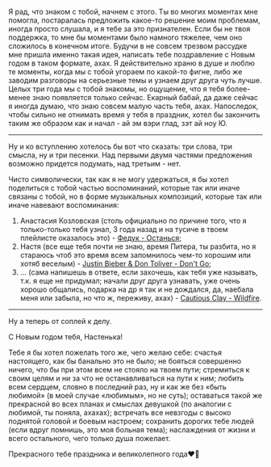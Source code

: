 Я рад, что знаком с тобой, начнем с этого.
Ты во многих моментах мне помогла, постаралась предложить какое-то решение моим проблемам, иногда просто слушала, и я тебе за это признателен.
Если бы не твоя поддержка, то мне бы моментами было намного тяжелее, чем оно сложилось в конечном итоге.
Будучи в не совсем трезвом рассудке мне пришла именно такая идея, написать тебе поздравление с Новым годом в таком формате, ахах.
Я действительно храню в душе и люблю те моменты, когда мы с тобой угораем по какой-то фигне, либо же заводим разговоры на серьезные темы и узнаем друг друга чуть лучше.
Целых три года мы с тобой знакомы, но ощущение, что я тебя более-менее знаю появляется только сейчас.
Екарный бабай, да даже сейчас я иногда думаю, что знаю совсем малую часть тебя, ахах.
Напоследок, чтобы сильно не отнимать время у тебя в праздник, хотел бы закончить таким же образом как и начал - ай эм вэри глад, зэт ай ноу Ю.
_________________________________________________________________________________________________________________________________________________________________________

Ну и ко вступлению хотелось бы вот что сказать: три слова, три смысла, ну и три песенки. Над первыми двумя частями предложения возможно придется подумать, над третьим - нет. 

Чисто символически, так как я не могу удержаться, я бы хотел поделиться с тобой частью воспоминаний, которые так или иначе связаны с тобой, но в форме музыкальных композиций, которые так или иначе навевают воспоминания:
 1. Анастасия Козловская (столь официально по причине того, что я только-только тебя узнал, 3 года назад и на тусиче в твоем плейлисте оказалось это) - [Федук - Останься](https://music.yandex.ru/album/11177627/track/67691939);
 2. Настя (все еще тебя почти не знаю, время Питера, ты разбита, но я стараюсь чтоб это время всем запомнилось чем-то хорошим или хотяб веселым) - [Justin Bieber & Don Toliver - Don't Go](https://music.yandex.ru/album/17593581/track/89598552);
 3. … (сама напишешь в ответе, если захочешь, как тебя уже называть, т.к. я еще не придумал; начали друг друга узнавать, уже очень хорошо общались, подарка на др я так и не дождался, да, наебала меня или забыла, но что ж, переживу, ахах) - [Cautious Clay - Wildfire](https://music.yandex.ru/album/20643505/track/80702457).
_________________________________________________________________________________________________________________________________________________________________________
Ну а теперь от соплей к делу. 

С Новым годом тебя, Настенька! 

Тебе я бы хотел пожелать того же, чего желаю себе: счастья настоящего, как бы банально это не было; не бояться совершенно ничего, что бы при этом всем не стояло на твоем пути; стремиться к своим целям и ни за что не останавливаться на пути к ним; любить всем сердцем, словно в последний раз, ну и как же без «быть любимой» (в моей случае «любимым», но не суть); оставаться такой же прекрасной во всех планах и смыслах девушкой (по аналогии с любимой, ты поняла, ахахах); встречать все невзгоды с высоко поднятой головой и боевым настроем; сохранить дорогих тебе людей (если вдруг помнишь, это моя больная тема); наслаждения от жизни и всего остального, чего только душа пожелает. 

Прекрасного тебе праздника и великолепного года❤️‍🔥
